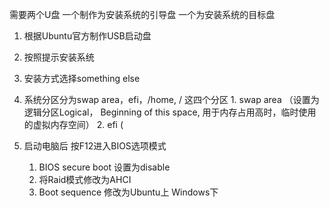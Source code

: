 需要两个U盘
一个制作为安装系统的引导盘
一个为安装系统的目标盘

1. 根据Ubuntu官方制作USB启动盘
2. 按照提示安装系统
  1. 安装方式选择something else
  2. 系统分区分为swap area，efi，/home, / 这四个分区
    1. swap area （设置为逻辑分区Logical， Beginning of this space, 用于内存占用高时，临时使用的虚拟内存空间）
    2. efi (




2. 启动电脑后 按F12进入BIOS选项模式
    1. BIOS secure boot 设置为disable
    2. 将Raid模式修改为AHCI
    3. Boot sequence 修改为Ubuntu上 Windows下
